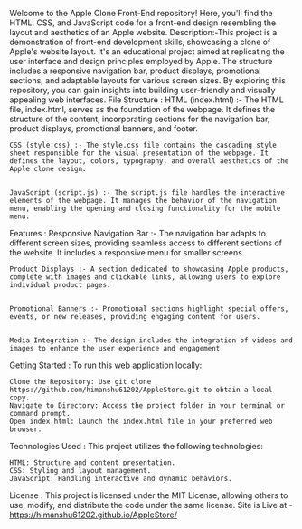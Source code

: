 Welcome to the Apple Clone Front-End repository! Here, you'll find the HTML, CSS, and JavaScript code for a front-end design resembling the layout and aesthetics of an Apple website.
Description:-This project is a demonstration of front-end development skills, showcasing a clone of Apple's website layout. It's an educational project aimed at replicating the user interface and design principles employed by Apple. The structure includes a responsive navigation bar, product displays, promotional sections, and adaptable layouts for various screen sizes. By exploring this repository, you can gain insights into building user-friendly and visually appealing web interfaces.
File Structure :
    HTML (index.html) :- The HTML file, index.html, serves as the foundation of the webpage. It defines the structure of the content, incorporating sections for the navigation bar, product displays, promotional banners, and footer.


    CSS (style.css) :- The style.css file contains the cascading style sheet responsible for the visual presentation of the webpage. It defines the layout, colors, typography, and overall aesthetics of the Apple clone design.


    JavaScript (script.js) :- The script.js file handles the interactive elements of the webpage. It manages the behavior of the navigation menu, enabling the opening and closing functionality for the mobile menu.

Features :
    Responsive Navigation Bar :- The navigation bar adapts to different screen sizes, providing seamless access to different sections of the website. It includes a responsive menu for smaller screens.


    Product Displays :- A section dedicated to showcasing Apple products, complete with images and clickable links, allowing users to explore individual product pages.


    Promotional Banners :- Promotional sections highlight special offers, events, or new releases, providing engaging content for users.


    Media Integration :- The design includes the integration of videos and images to enhance the user experience and engagement.

Getting Started :
    To run this web application locally:

    Clone the Repository: Use git clone https://github.com/himanshu61202/AppleStore.git to obtain a local copy.
    Navigate to Directory: Access the project folder in your terminal or command prompt.
    Open index.html: Launch the index.html file in your preferred web browser.

Technologies Used :
    This project utilizes the following technologies:

    HTML: Structure and content presentation.
    CSS: Styling and layout management.
    JavaScript: Handling interactive and dynamic behaviors.

License :
    This project is licensed under the MIT License, allowing others to use, modify, and distribute the code under the same license.
Site is Live at - https://himanshu61202.github.io/AppleStore/
